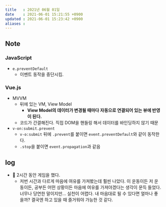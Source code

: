 ```yaml
---
title   : 2021년 06월 01일 
date    : 2021-06-01 15:21:55 +0900
updated : 2021-06-01 15:23:42 +0900
aliases : 
---
```

## Note

### JavaScript 
- `e.preventDefault`
  - 이벤트 동작을 중단시킴. 
### Vue.js 
- MVVM 
  - 뒤에 있는 VM, View Model 
    - **View Model의 데이터가 변경될 때마다 자동으로 연결되어 있는 뷰에 반영이 된다.**
  - 코드가 간결해진다. 직접 DOM을 핸들링 해서 데이터를 바인딩하지 않기 때문 
- `v-on:submit.prevent` 
  - `v-o:submit` 뒤에 `.prevent`를 붙이면 `event.preventDefault`와 같이 동작한다. 
  - `.stop`을 붙이면 `event.propagation`과 같음 

## log 
- 🎾 2시간 동안 게임을 했다.  
  - 저번 시간과 다르게 마음에 여유를 가져봤는데 훨씬 나았다. 이 운동이든 저 운동이든, 공부든 어떤 상황이든 마음에 여유를 가져야겠다는 생각이 문득 들었다. 너무나 당연한 말이지만... 실천이 어렵다. 내 마음대로 될 수 있다면 얼마나 좋을까? 결국엔 하고 있을 때 즐거워야 가능한 것 같다.   
